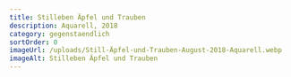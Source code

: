 ```yaml
---
title: Stilleben Äpfel und Trauben
description: Aquarell, 2018
category: gegenstaendlich
sortOrder: 0
imageUrl: /uploads/Still-Äpfel-und-Trauben-August-2018-Aquarell.webp
imageAlt: Stilleben Äpfel und Trauben
---
```

